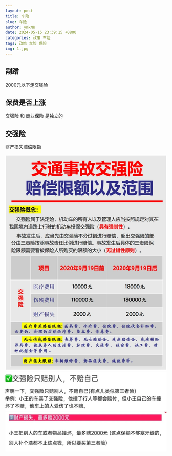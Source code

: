 ```yaml
---
layout: post
title: 车险
slug: 车险
author: ymkNK
date: 2024-05-15 23:39:15 +0800
categories: 政策 车险
tags: 政策 车险 保险
img: 1.jpg
---
```



## 剐蹭

2000元以下走交钱险



## 保费是否上涨

交强险 和 商业保险  是独立的


## 交强险

财产损失赔偿限额

![img.png](img.png)
![img_1.png](img_1.png)
![img_2.png](img_2.png)

